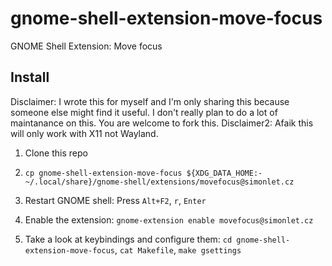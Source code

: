 # gnome-shell-extension-move-focus
GNOME Shell Extension: Move focus

## Install

Disclaimer: I wrote this for myself and I'm only sharing this because someone else might find it useful. I don't really plan to do a lot of maintanance on this. You are welcome to fork this.
Disclaimer2: Afaik this will only work with X11 not Wayland.

1. Clone this repo

2. `cp gnome-shell-extension-move-focus ${XDG_DATA_HOME:-~/.local/share}/gnome-shell/extensions/movefocus@simonlet.cz`   

3. Restart GNOME shell: Press `Alt+F2`, `r`, `Enter`

4. Enable the extension: `gnome-extension enable movefocus@simonlet.cz`

5. Take a look at keybindings and configure them: `cd gnome-shell-extension-move-focus`, `cat Makefile`, `make gsettings` 

